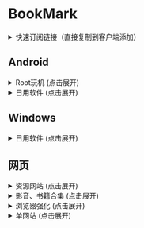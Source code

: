 # BookMark
<details>
<summary>快速订阅链接（直接复制到客户端添加）</summary>

订阅1
```url
https://test1.070160.xyz/test1
```
订阅2
```url
https://test2.070160.xyz/test2?sub=owo.o00o.ooo
```
订阅3
```url
https://test2.070160.xyz/test2?sub=dy.yomoh.ggff.net
```
订阅4
```url
https://test2.070160.xyz/test2?sub=zrf.zrf.me
```
</details>

## Android
<details>
<summary>Root玩机 (点击展开)</summary>

| 名称 | 介绍 | 链接 |
|------|------|------|
| Magisk alpha | Root管理器 | [访问](https://github.com/vvb2060/Magisk/releases/) |
| Zygisk - LSPosed | LSPosed模块框架 | [访问](https://github.com/JingMatrix/LSPosed/) |
| Zygisk Next | 替换Magisk内置Zygisk | [访问](https://github.com/Dr-TSNG/ZygiskNext/) |
| Shamiko | Magisk隐藏Root | [访问](https://github.com/LSPosed/LSPosed.github.io/releases/) |
| Tricky Store | 修改证书链 | [访问](https://github.com/5ec1cff/TrickyStore/) |
| Tricky-Addon | 配置Tricky Store目标文件 | [访问](https://github.com/KOWX712/Tricky-Addon-Update-Target-List/) |
| Play Integrity Fix | 修复谷歌认证 | [访问](https://github.com/chiteroman/PlayIntegrityFix/) |
| 哔哩漫游 | 解锁B站港澳台番剧限制 | LSPosed仓库 |
| 度盘+ | 解锁部分VIP功能（11.34.5） | [访问](https://raw.githubusercontent.com/V-ict0r/BookMark/refs/heads/main/Android/Daily/%E5%BA%A6%E7%9B%98%2B.apk) |
| AdClose <br> AdClose规则 | 拦截常见广告 | LSPosed仓库 <br> [10007规则](https://raw.gitmirror.com/lingeringsound/10007_auto/master/10007.rule)  [秋风规则](https://hub.gitmirror.com/raw.githubusercontent.com/TG-Twilight/AWAvenue-Ads-Rule/main/Filters/AWAvenue-Ads-Rule-AdClose.rule) |
| Dyoo | 抖音模块 | 互联网 |
| Hookvip | 解锁部分APP高级版 | LSPosed仓库 |
| HyperCeiler | HyperOS系统优化 | LSPosed仓库 |
| HyperOS主题破解 | 破解HyperOS主题 | [访问](https://raw.githubusercontent.com/V-ict0r/BookMark/refs/heads/main/Android/Daily/HyperOS%E4%B8%BB%E9%A2%98%E7%A0%B4%E8%A7%A31.0.apk) |
| QAuxiliary | QQ辅助性功能增强 | LSPosed仓库 |
| WAixiliary | 微信辅助性功能增强 | LSPosed仓库 |
| XAutoDaily | QQ全自动签到 | LSPosed仓库 |
</details>

<details>
<summary>日用软件 (点击展开)</summary>

| 名称 | 介绍 | 链接 |
|------|------|------|
| FlClash | 节点管理器 | [访问](https://github.com/chen08209/FlClash/) |
| Clash Meta | 节点管理器 | [访问](https://github.com/MetaCubeX/ClashMetaForAndroid/) |
| Nekobox | 节点管理器 | [访问](https://github.com/MatsuriDayo/NekoBoxForAndroid/) |
| LX Music | 听歌 | [访问](https://github.com/lyswhut/lx-music-mobile/) <br> [公众号v3.0](https://raw.githubusercontent.com/V-ict0r/BookMark/main/Android/Daily/LXMusic/lx-music-sourceV3.0.js) [野花](https://raw.githubusercontent.com/V-ict0r/BookMark/main/Android/Daily/LXMusic/YH.js) [Huibq](https://raw.githubusercontent.com/V-ict0r/BookMark/main/Android/Daily/LXMusic/Huibq_lxmusic.js)|
| OK影视 <br> (潇洒本地包) | 观影·直播 | [夸克](https://pan.quark.cn/s/6fead79bddaf/) [百度](https://pan.baidu.com/s/1qsFAtHiTCR3qdFZLaDb9Qg?pwd=7p5x) [UC](https://drive.uc.cn/s/01bc89c897034/)  <br> [多线路](https://gitee.com/PizazzXS/another-d/raw/master/多线路.zip) [单线路](https://gitee.com/PizazzXS/another-d/raw/master/单线路.zip) |
| 影视仓v3 | 安卓4.4观影（适用电视） | [访问](https://raw.githubusercontent.com/V-ict0r/BookMark/refs/heads/main/Android/Daily/%E5%BD%B1%E8%A7%86%E4%BB%93v3.apk) |
| piko | 推特功能拓展 | [访问](https://github.com/crimera/twitter-apk) |
</details>

## Windows
<details>
<summary>日用软件 (点击展开)</summary>

| 名称 | 介绍 | 链接 |
|------|------|------|
| Mihomo Party | 节点管理器 | [访问](hhttps://github.com/mihomo-party-org/mihomo-party/) |
| V2RayN | 节点管理器 | [访问](https://github.com/2dust/v2rayN/) |
| ExplorerPatcher | enhance the working environment on Windows | [访问](https://github.com/valinet/ExplorerPatcher/) |
| Win11轻松设置 | 修改Win11部分设置 | [访问](https://www.123pan.com/s/1Zj8Vv-8bbcv.html/) <br> 提取码：8888 |
| Microsoft Activation Scripts | Windows&Office激活 | [访问](https://github.com/massgravel/Microsoft-Activation-Scripts/) |
| OfficeToolPlus | office系列安装 | [访问](https://github.com/YerongAI/Office-Tool/) |
| 图吧工具箱 | 硬件检测工具合集 | [访问](http://www.tbtool.cn/) |
| GenP | Adobe全家桶破解 | [访问](https://www.reddit.com/r/GenP/wiki/redditgenpguides/#wiki_.2620.FE0F_guide_.232_-_dummy_guide_for_first_timers_genp_.28cc_.2B_genp.29) |
| QQ音乐v19.43 | QQ音乐旧版，会员音乐下载无特殊加密 | [访问](https://dldir1v6.qq.com/music/clntupate/QQMusic_Setup_1943.exe) |
| unblock-music | 解锁音乐加密文件 | [访问](https://git.unlock-music.dev/um/um-react/tags) |
| LX Music | 听歌 | [访问](https://github.com/lyswhut/lx-music-desktop/) <br> [公众号v3.0](https://raw.githubusercontent.com/V-ict0r/BookMark/main/Android/Daily/LXMusic/lx-music-sourceV3.0.js) [野花](https://raw.githubusercontent.com/V-ict0r/BookMark/main/Android/Daily/LXMusic/YH.js) [Huibq](https://raw.githubusercontent.com/V-ict0r/BookMark/main/Android/Daily/LXMusic/Huibq_lxmusic.js)|
| 剪映电脑VIP | 剪辑 | [访问](https://www.kdocs.cn/l/cfbw9GbK1NaR) |
| delete-my-history-in-tieba | 删除贴吧回复、主题帖 | [访问](https://github.com/rmb122/delete-my-history-in-tieba) |
</details>

## 网页
<details>
<summary>资源网站 (点击展开)</summary>

| 名称 | 介绍 | 链接 |
|------|------|------|
| Rutracker | 俄罗斯BT服务器 | [访问](https://rutracker.org/) |
| LRepacks | 破解软件 | [访问](https://lrepacks.net/) |
| 联想知识库 | 联想出品工具 | [访问](https://iknow.lenovo.com.cn/tool/lists) |
</details>

<details>
<summary>影音、书籍合集 (点击展开)</summary>

| 名称 | 介绍 | 链接 |
|------|------|------|
| 饭太硬 | TVBox接口 | [访问](http://fty.xxooo.cf/) |
| 欧歌API | TVBox接口 | [访问](https://xn--dkw0c.e.nxog.top/?&gMy) |
| 落北资源站 | 影视app | [访问](https://link3.cc/gofrex) |
| LX公众号 | 资源收集中心 | [访问](https://www.lxmusic.cc/) |
| 音乐解锁 | 解锁音乐加密文件 | [访问](https://demo.unlock-music.dev/) |
| Zlibrary | 电子书 | [访问](https://en.m.wikipedia.org/wiki/Z-Library) |
</details>

<details>
<summary>浏览器强化 (点击展开)</summary>

### 浏览器扩展

| 名称 | 介绍 | 链接 |
|------|------|------|
| 篡改猴测试版 | 浏览器脚本管理 | [访问](https://www.tampermonkey.net/) |
| uBlock Origin | 广告拦截 | [访问](https://github.com/gorhill/uBlock) |
| MONKNOW 新标签页 | 接管浏览器新标签页 | [访问](https://www.monknow.com/zh-CN) |
| SuperCopy 超级复制 | 解锁网页复制 | [访问](https://www.enablecopy.com/zh_CN/) |
| 沉浸式翻译 | 网页翻译 | [访问](https://immersivetranslate.com/zh-Hans/) |
| Global Speed: 视频速度控制 | 网页视频倍速 | [访问](https://github.com/polywock/globalSpeed) |

### 脚本
半梦半醒/via浏览器可用油猴脚本分享：[访问](https://gitee.com/half-dream-half-wake/script-share/blob/master/README.md)
#### Windows

| 名称 | 介绍 | 链接 |
|------|------|------|
| AC-baidu | 搜索引擎优化 | [访问](https://greasyfork.org/zh-CN/scripts/14178-ac-baidu-%E9%87%8D%E5%AE%9A%E5%90%91%E4%BC%98%E5%8C%96%E7%99%BE%E5%BA%A6%E6%90%9C%E7%8B%97%E8%B0%B7%E6%AD%8C%E5%BF%85%E5%BA%94%E6%90%9C%E7%B4%A2-favicon-%E5%8F%8C%E5%88%97) |
| Bilibili干净链接 | 净化B站链接 | [访问](https://greasyfork.org/zh-CN/scripts/393995-bilibili-%E5%B9%B2%E5%87%80%E9%93%BE%E6%8E%A5) |
| LinkSwift | 各大网盘直链获取 | [访问](https://greasyfork.org/zh-CN/scripts/449291-linkswift) |
| OCS网课助手 | 自动刷课 | [访问](https://docs.ocsjs.com/) |
| 去除链接重定向 | 解析链接去除重定向 | [访问](https://greasyfork.org/zh-CN/scripts/483475-%E5%8E%BB%E9%99%A4%E9%93%BE%E6%8E%A5%E9%87%8D%E5%AE%9A%E5%90%91) |
| 哎呦不错哦 | Youtube净化 | [访问](https://greasyfork.org/zh-CN/scripts/480192-%E5%93%8E%E5%91%A6%E4%B8%8D%E9%94%99%E5%93%A6-%E4%BB%BB%E4%BD%95%E4%BA%8B%E5%85%88%E7%9C%8B%E7%AE%80%E4%BB%8B) |
| （改）百度网盘会员青春版 | 解锁部分VIP功能 | [访问](https://greasyfork.org/zh-CN/scripts/501407-%E6%94%B9-%E7%99%BE%E5%BA%A6%E7%BD%91%E7%9B%98%E4%BC%9A%E5%91%98%E9%9D%92%E6%98%A5%E7%89%88) |

#### 移动端

| 名称 | 介绍 | 链接 |
|------|------|------|
| Twitter/X移除敏感内容提醒 | 略 | [访问](https://update.greasyfork.org/scripts/492130.user.js) |
| Twitter/X媒体下载 | 略 | [访问](https://update.greasyfork.org/scripts/495368.user.js) |
| 去除链接重定向 | 解析链接去除重定向 | [访问](https://greasyfork.org/zh-CN/scripts/483475-%E5%8E%BB%E9%99%A4%E9%93%BE%E6%8E%A5%E9%87%8D%E5%AE%9A%E5%90%91) |
| 哎呦不错哦 | Youtube净化 | [访问](https://greasyfork.org/zh-CN/scripts/480192-%E5%93%8E%E5%91%A6%E4%B8%8D%E9%94%99%E5%93%A6-%E4%BB%BB%E4%BD%95%E4%BA%8B%E5%85%88%E7%9C%8B%E7%AE%80%E4%BB%8B) |
| 隐藏123云盘广告并调整下载按钮位置 | 略 | [访问](https://update.greasyfork.org/scripts/489267.user.js) |
| 骚扰拦截 | 拦截或删除网站骚扰元素 | [访问](https://update.greasyfork.org/scripts/440871.user.js) |
| 自动展开 | 自动展开隐藏的部分 | [访问](https://update.greasyfork.org/scripts/438656.user.js) |
</details>

<details>
<summary>单网站 (点击展开)</summary>

| 名称 | 介绍 | 链接 |
|------|------|------|
| 修罗影视 | 在线影视 | [访问](https://www.xlys.me/) |
| 农民影视 | 在线影视 | [访问](https://www.nmdvd.cc/) |
| 厂长影视 | 在线影视 | [访问](https://www.czzy77.com/) |
| 禁漫天堂发布页 | 略 | [访问](https:/jmcmomic.github.io/) |
| Manga18 | 略| [访问](https://manga18.club/) |
</details>